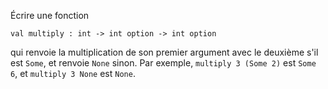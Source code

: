 Écrire une fonction

    val multiply : int -> int option -> int option

qui renvoie la multiplication de son premier argument avec le deuxième
s'il est `Some`, et renvoie `None` sinon. Par exemple,
`multiply 3 (Some 2)` est `Some 6`, et `multiply 3 None` est `None`.
